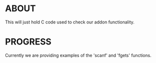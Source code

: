 # ABOUT
This will just hold C code used to check our addon functionality.

# PROGRESS
Currently we are providing examples of the 'scanf' and 'fgets' functions.
